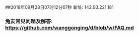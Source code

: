 ##2018年09月28日07时12分07秒 新址: 142.93.221.181
### 兔友常见问题及解答: https://github.com/wanggonging/d/blob/w/FAQ.md
